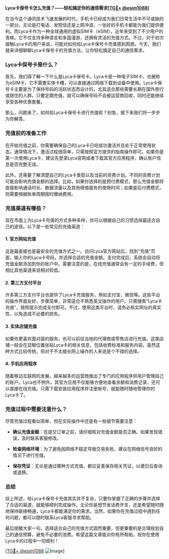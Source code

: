 **Lyca卡保号卡怎么充值？——轻松搞定你的通信需求[[TG💪+ @esim1088](https://t.me/s/esim1088)]**

在当今这个通讯技术飞速发展的时代，手机卡已经成为我们日常生活中不可或缺的一部分。无论是打电话、发短信还是上网冲浪，一张好的手机卡都能为我们提供便利。而Lyca卡作为一种全球通用的虚拟SIM卡（eSIM），近年来受到了不少用户的青睐。它不仅支持多种语言和多国漫游，还拥有灵活的充值方式。不过，对于初次接触Lyca卡的用户来说，可能对如何给Lyca卡保号卡充值感到困惑。今天，我们就来详细聊聊Lyca卡保号卡的充值方法，让你轻松搞定自己的通信需求。

### Lyca卡保号卡是什么？

首先，我们得了解一下什么是Lyca卡保号卡。Lyca卡是一种电子SIM卡，也被称为eSIM卡，它不需要实体卡槽，可以直接通过网络下载到设备中使用。Lyca卡保号卡主要是为了保持号码的活跃状态而设计的，尤其适合那些需要长期在国外旅行或居住的人群。只要定期充值，就可以确保号码不会被运营商回收，同时还能继续享受各种优惠套餐。

那么，问题来了，如何给Lyca卡保号卡进行充值呢？别急，接下来我们将一步步为你解答。

### 充值前的准备工作

在开始充值之前，你需要确保自己的Lyca卡已经成功激活并且处于正常使用状态。通常情况下，激活过程很简单，只需按照官方提供的指南操作即可。如果你是第一次使用Lyca卡，建议先登录Lyca官网或者下载其官方应用程序，确认账户信息是否完整无误。

此外，还需要了解清楚自己的Lyca卡类型以及当前的资费计划。不同的资费计划可能会影响充值金额的选择。比如，如果你选择的是预付费模式，那么充值金额将直接影响通话时长、数据流量以及其他增值服务的使用时间；如果是后付费模式，则需要根据账单周期按时缴纳费用。

### 充值渠道有哪些？

现在市面上为Lyca卡充值的方式多种多样，你可以根据自己的习惯选择最适合自己的途径。以下是一些常见的充值渠道：

#### 1. 官方网站充值

这是最直接也是最安全的充值方式之一。访问Lyca官方网站后，找到“充值”页面，输入你的Lyca卡号码，并选择合适的充值金额。支付完成后，系统会自动将充值金额添加到你的账户中。需要注意的是，在线充值通常会有一定的手续费，但相比其他渠道来说相对较低。

#### 2. 第三方支付平台

许多第三方支付平台也提供了Lyca卡充值服务，例如支付宝、微信等。这些平台的操作界面友好，步骤简单，非常适合不熟悉英文操作的用户。只需搜索“Lyca卡充值”，按照提示完成支付即可。不过，使用这类平台时，请务必核实网址的真实性，以免造成不必要的损失。

#### 3. 实体店铺充值

如果你更喜欢面对面的服务，也可以前往当地的代理商或零售店进行充值。这类店铺一般会在显眼位置张贴Lyca卡的相关信息，包括收费标准和服务内容。虽然这种方式比较传统，但对于不太擅长网上操作的人来说是个不错的选择。

#### 4. 手机应用程序

随着移动互联网的发展，越来越多的运营商推出了专门的应用程序供用户管理自己的账户。Lyca也不例外，其官方应用不仅能够方便地查看余额和消费记录，还可以直接在线充值。只需下载安装应用程序并注册账号，就能随时随地管理你的Lyca卡了。

### 充值过程中需要注意什么？

尽管充值过程看似简单，但在实际操作中还是有一些细节需要注意：

- **确认充值金额**：在提交订单之前，请仔细核对充值金额是否正确。如果发现错误，及时联系客服修改。
  
- **检查网络环境**：为了避免因网络不稳定导致交易失败，建议在网络信号良好的情况下进行充值。
  
- **保存凭证**：无论是通过哪种方式充值，都应妥善保存相关凭证，以便日后查询或退换。

### 总结

综上所述，给Lyca卡保号卡充值其实并不复杂，只要你掌握了正确的步骤并选择了合适的渠道，就能够顺利完成操作。无论你是想节省话费开支，还是希望随时随地保持联络畅通，Lyca卡都能满足你的需求。当然，如果你在充值过程中遇到任何问题，都可以随时联系Lyca客服寻求帮助。

最后提醒大家一句，选择适合自己的充值方式固然重要，但更重要的是合理规划自己的通信预算，避免不必要的浪费。希望这篇文章能对你有所帮助，祝你在使用Lyca卡的过程中一切顺利！

[[TG💪+ @esim1088](https://t.me/s/esim1088) ![Image](https://i.postimg.cc/4NQfJmqS/Snipaste-2025-05-13-00-14-12.png)]